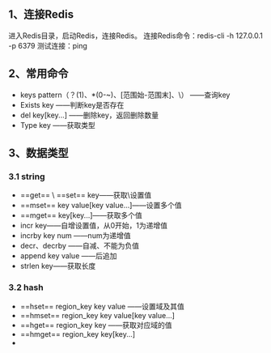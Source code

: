 ## 1、连接Redis
进入Redis目录，启动Redis，连接Redis。
连接Redis命令：redis-cli -h 127.0.0.1 -p 6379
测试连接：ping
## 2、常用命令
- keys pattern（？(1)、*(0-~)、[范围始-范围末]、\）
——查询key
- Exists key
——判断key是否存在
- del key[key...]
——删除key，返回删除数量
- Type key
——获取类型
## 3、数据类型
### 3.1 string
- ==get== \ ==set== key——获取\设置值
- ==mset== key value[key value...]——设置多个值
- ==mget== key[key...]——获取多个值
- incr key——自增设置值，从0开始，1为递增值
- incrby key num ——num为递增值
- decr、decrby ——自减、不能为负值
- append key value ——后追加
- strlen key——获取长度

### 3.2 hash
- ==hset== region_key key value ——设置域及其值
- ==hmset== region_key key value[key value...]
- ==hget== region_key key ——获取对应域的值
- ==hmget== region_key key[key...]
- 

